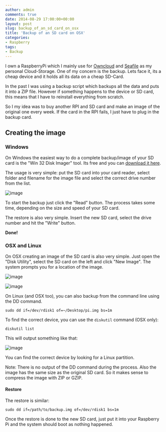 ```yaml
---
author: admin
comments: true
date: 2014-08-29 17:00:00+00:00
layout: post
slug: backup_of_an_sd_card_on_osx
title: 'Backup of an SD card on OSX'
categories:
- Raspberry
tags:
- Backup
---
```



I own a RaspberryPi which I mainly use for [Owncloud](https://owncloud.org/) and [Seafile](http://seafile.com) as my personal Cloud-Storage. One of my concern is the backup. Lets face it, its a cheap device and it holds all its data on a cheap SD-Card.

In the past I was using a backup script which backups all the data and puts it into a ZIP file. However if something happens to the device or SD card, this means that I have to reinstall everything from scratch.

So I my idea was to buy another RPI and SD card and make an image of the original one every week. If the card in the RPI fails, I just have to plug in the backup card. 

## Creating the image

### Windows

On Windows the easiest way to do a complete backup/image of your SD card is the "Win 32 Disk Imager" tool. Its free and you can [download it here](http://sourceforge.net/projects/win32diskimager/).

The usage is very simple: put the SD card into your card reader, select folder and filename for the image file and select the correct drive number from the list.

![image](https://andydunkel.net/assets/uploads/2014/08/win_disk_imager.png)

To start the backup just click the "Read" button. The process takes some time, depending on the size and speed of your SD card.

The restore is also very simple. Insert the new SD card, select the drive number and hit the "Write" button.

**Done!**


### OSX and Linux

On OSX creating an image of the SD card is also very simple. Just open the "Disk Utility", select the SD card on the left and click "New Image". The system prompts you for a location of the image.

![image](https://andydunkel.net/assets/uploads/2014/08/backup_osx.png)

![image](https://andydunkel.net/assets/uploads/2014/08/sdcard1.png)

On Linux (and OSX too), you can also backup from the command line using the DD command.

	sudo dd if=/dev/rdisk1 of=~/Desktop/pi.img bs=1m
	
To find the correct device, you can use the <code>diskutil</code> command (OSX only):

	diskutil list
	
This will output something like that:

![image](https://andydunkel.net/assets/uploads/2014/08/backup_osx_1.png)

You can find the correct device by looking for a Linux partition.

Note: There is no output of the DD command during the process. Also the image has the same size as the original SD card. So it makes sense to compress the image with ZIP or GZIP.

#### Restore

The restore is similar:

	sudo dd if=/path/to/backup.img of=/dev/rdisk1 bs=1m

Once the restore is done to the new SD card, just put it into your Raspberry Pi and the system should boot as nothing happened.


